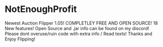 # NotEnoughProfit
Newest Auction Flipper 1.05! COMPLETLEY FREE AND OPEN SOURCE!
18 New features!
Open Source and .jar info can be found on my discord!
Please dont overuse/ruin code with extra info / Read texts!
Thanks and Enjoy Flipping!
